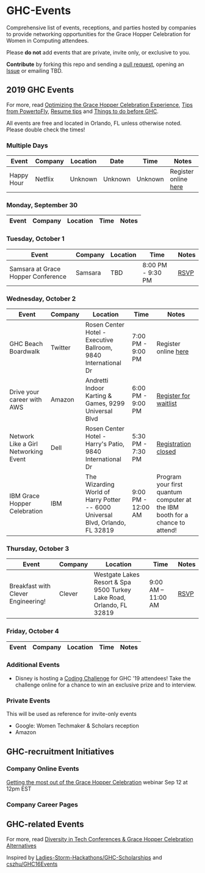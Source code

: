 # GHC-Events
Comprehensive list of events, receptions, and parties hosted by companies to provide networking opportunities for the Grace Hopper Celebration for Women in Computing attendees.

Please **do not** add events that are private, invite only, or exclusive to you.

**Contribute** by forking this repo and sending a [pull request](https://github.com/missCarrieMah/GHC-Events/pulls), opening an [Issue](https://github.com/missCarrieMah/GHC-Events/issues) or emailing TBD.

## 2019 GHC Events
For more, read [Optimizing the Grace Hopper Celebration Experience](https://medium.com/@missCarrieMah/optimizing-the-grace-hopper-celebration-experience-726d624a0733), [Tips from PowertoFly](https://blog.powertofly.com/grace-hopper-conference-2018-2603846357.html), [Resume tips](https://medium.com/@ShilpaVir/interviewing-at-ghc-the-resume-83adb6707b5a) and 
[Things to do before GHC](https://medium.com/@ShilpaVir/interviewing-at-ghc-connecting-with-the-right-people-4026d6bb5fda).

All events are free and located in Orlando, FL unless otherwise noted. Please double check the times!

### Multiple Days
| Event 	| Company 	| Location 	| Date 	| Time 	| Notes 	|
|-------	|---------	|----------	|------	|------	|-------	|
|Happy Hour|Netflix|Unknown|Unknown|Unknown|Register online [here](https://netflixeventghc2019.splashthat.com/)|

### Monday, September 30
| Event 	| Company 	| Location 	| Time 	| Notes 	|
|-------	|---------	|----------	|------	|-------	|

### Tuesday, October 1
|Event	                | Company       | Location     | Time	   | Notes       | 
|---------------------- |-------------- |------------- |-------- |------------ |
| Samsara at Grace Hopper Conference | Samsara | TBD | 8:00 PM - 9:30 PM | [RSVP](https://jumpstart.me/discover/events/samsara/samsara-at-grace-hopper-celebration/e7db5d4e-21e6-4d24-be69-732d1bf58e2f)|

### Wednesday, October 2
| Event 	| Company 	| Location 	| Time 	| Notes 	|
|-------	|---------	|----------	|------	|-------	|
|GHC Beach Boardwalk|Twitter|Rosen Center Hotel - Executive Ballroom, 9840 International Dr |7:00 PM - 9:00 PM|Register online [here](https://ghc2019.splashthat.com)|
|Drive your career with AWS|Amazon|Andretti Indoor Karting & Games, 9299 Universal Blvd |6:00 PM - 9:00 PM|[Register for waitlist](https://aws-bts-orlando.splashthat.com/)
|Network Like a Girl Networking Event|Dell|Rosen Center Hotel - Harry's Patio, 9840 International Dr|5:30 PM - 7:30 PM| [Registration closed](https://docs.google.com/forms/d/e/1FAIpQLSeHEU0EBxXYgvCB4yYagwsbhHSoxQQsD4CLwFWf3J9gRSP2yA/closedform)
|IBM Grace Hopper Celebration |IBM |The Wizarding World of Harry Potter -- 6000 Universal Blvd, Orlando, FL 32819 |9:00 PM - 12:00 AM |Program your first quantum computer at the IBM booth for a chance to attend! |

### Thursday, October 3
| Event 	| Company 	| Location 	| Time 	| Notes 	|
|-------	|---------	|----------	|------	|-------	|
| Breakfast with Clever Engineering! | Clever | Westgate Lakes Resort & Spa 9500 Turkey Lake Road, Orlando, FL 32819 | 9:00 AM – 11:00 AM  | [RSVP](https://www.eventbrite.com/e/breakfast-with-clever-engineering-tickets-72154057729?aff=eemailordconf&utm_campaign=order_confirm&utm_medium=email&ref=eemailordconf&utm_source=eventbrite&utm_term=viewevent)|

### Friday, October 4
| Event 	| Company 	| Location 	| Time 	| Notes 	|
|-------	|---------	|----------	|------	|-------	|

### Additional Events
* Disney is hosting a [Coding Challenge](https://www.hackerrank.com/tests/cm41cqlk7ib/60954977e5ccec32b7f69c550ecf2676) for GHC '19 attendees!  Take the challenge online for a chance to win an exclusive prize and to interview. 

### Private Events
This will be used as reference for invite-only events
* Google: Women Techmaker & Scholars reception
* Amazon

## GHC-recruitment Initiatives

### Company Online Events
[Getting the most out of the Grace Hopper Celebration](https://lnkd.in/edF-wq6) webinar Sep 12 at 12pm EST

### Company Career Pages

## GHC-related Events


For more, read [Diversity in Tech Conferences & Grace Hopper Celebration Alternatives](https://code.likeagirl.io/diversity-in-tech-conferences-grace-hopper-celebration-alternatives-bd9c8d01e18d)

Inspired by [Ladies-Storm-Hackathons/GHC-Scholarships](https://github.com/Ladies-Storm-Hackathons/GHC-Scholarships) and [cszhu/GHC16Events](https://github.com/cszhu/GHC16Events)
